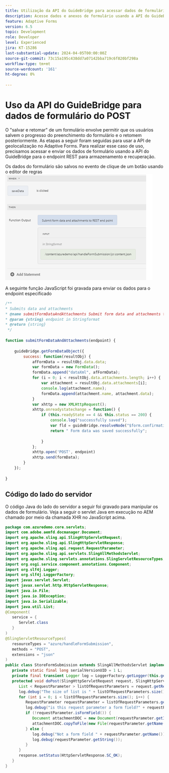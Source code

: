```yaml
---
title: Utilização da API do GuideBridge para acessar dados de formulário
description: Acesse dados e anexos de formulário usando a API do GuideBridge para um formulário adaptável baseado em um componente principal.
feature: Adaptive Forms
version: 6.5
topic: Development
role: Developer
level: Experienced
jira: KT-15286
last-substantial-update: 2024-04-05T00:00:00Z
source-git-commit: 73c15a195c438dd7a07142bba719c6f820bf298a
workflow-type: tm+mt
source-wordcount: '161'
ht-degree: 0%

---
```


# Uso da API do GuideBridge para dados de formulário do POST

O &quot;salvar e retomar&quot; de um formulário envolve permitir que os usuários salvem o progresso do preenchimento do formulário e o retomem posteriormente.
As etapas a seguir foram seguidas para usar a API de geolocalização no Adaptive Forms. Para realizar esse caso de uso, precisamos acessar e enviar os dados de formulário usando a API do GuideBridge para o endpoint REST para armazenamento e recuperação.

Os dados do formulário são salvos no evento de clique de um botão usando o editor de regras
![editor de regras](assets/rule-editor.png)

A seguinte função JavaScript foi gravada para enviar os dados para o endpoint especificado

```javascript
/**
* Submits data and attachments 
* @name submitFormDataAndAttachments Submit form data and attachments to REST end point
* @param {string} endpoint in Stringformat
* @return {string} 
 */

function submitFormDataAndAttachments(endpoint) {

    guideBridge.getFormDataObject({
        success: function(resultObj) {
            afFormData = resultObj.data.data;
            var formData = new FormData();
            formData.append("dataXml", afFormData);
            for (i = 0; i < resultObj.data.attachments.length; i++) {
                var attachment = resultObj.data.attachments[i];
                console.log(attachment.name);
                formData.append(attachment.name, attachment.data);
            }
            var xhttp = new XMLHttpRequest();
            xhttp.onreadystatechange = function() {
                if (this.readyState == 4 && this.status == 200) {
                    console.log("successfully saved");
                    var fld = guideBridge.resolveNode("$form.confirmation");
                    return " Form data was saved successfully";

                }
            };
            xhttp.open('POST', endpoint)
            xhttp.send(formData);
        }
    });

}
```



## Código do lado do servidor

O código Java do lado do servidor a seguir foi gravado para manipular os dados de formulário. Veja a seguir o servlet Java em execução no AEM chamado por meio da chamada XHR no JavaScript acima.

```java
package com.azuredemo.core.servlets;
import com.adobe.aemfd.docmanager.Document;
import org.apache.sling.api.SlingHttpServletRequest;
import org.apache.sling.api.SlingHttpServletResponse;
import org.apache.sling.api.request.RequestParameter;
import org.apache.sling.api.servlets.SlingAllMethodsServlet;
import org.apache.sling.servlets.annotations.SlingServletResourceTypes;
import org.osgi.service.component.annotations.Component;
import org.slf4j.Logger;
import org.slf4j.LoggerFactory;
import javax.servlet.Servlet;
import javax.servlet.http.HttpServletResponse;
import java.io.File;
import java.io.IOException;
import java.io.Serializable;
import java.util.List;
@Component(
   service = {
      Servlet.class
   }
)
@SlingServletResourceTypes(
   resourceTypes = "azure/handleFormSubmission",
   methods = "POST",
   extensions = "json"
)
public class StoreFormSubmission extends SlingAllMethodsServlet implements Serializable {
   private static final long serialVersionUID = 1 L;
   private final transient Logger log = LoggerFactory.getLogger(this.getClass());
   protected void doPost(SlingHttpServletRequest request, SlingHttpServletResponse response) throws IOException {
      List < RequestParameter > listOfRequestParameters = request.getRequestParameterList();
      log.debug("The size of list is " + listOfRequestParameters.size());
      for (int i = 0; i < listOfRequestParameters.size(); i++) {
         RequestParameter requestParameter = listOfRequestParameters.get(i);
         log.debug("is this request parameter a form field?" + requestParameter.isFormField());
         if (!requestParameter.isFormField()) {
            Document attachmentDOC = new Document(requestParameter.getInputStream());
            attachmentDOC.copyToFile(new File(requestParameter.getName()));
         } else {
            log.debug("Not a form field " + requestParameter.getName());
            log.debug(requestParameter.getString());
         }
      }
      response.setStatus(HttpServletResponse.SC_OK);
   }
}
```
